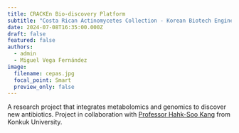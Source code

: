```yaml
---
title: CRACKEn Bio-discovery Platform
subtitle: "Costa Rican Actinomycetes Collection - Korean Biotech Engineering "
date: 2024-07-08T16:35:00.000Z
draft: false
featured: false
authors:
  - admin
  - Miguel Vega Fernández
image:
  filename: cepas.jpg
  focal_point: Smart
  preview_only: false
---
```

A research project that integrates metabolomics and genomics to discover new antibiotics. Project in collaboration with [Professor Hahk-Soo Kang](https://hahksoo.wixsite.com/hklab) from Konkuk University.

